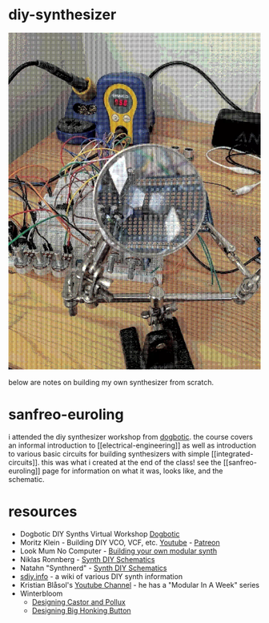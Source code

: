 # diy-synthesizer

<img src="resources/img/dithered_diy_synthesizer.png"><img>

below are notes on building my own synthesizer from scratch.

# sanfreo-euroling

i attended the diy synthesizer workshop from [dogbotic](https://dogbotic.com/). the course covers an informal introduction to [[electrical-engineering]] as well as introduction to various basic circuits for building synthesizers with simple [[integrated-circuits]]. this was what i created at the end of the class! see the [[sanfreo-euroling]] page for information on what it was, looks like, and the schematic.

# resources

* Dogbotic DIY Synths Virtual Workshop [Dogbotic](https://dogbotic.com/diysynths)
* Moritz Klein - Building DIY VCO, VCF, etc. [Youtube](https://www.youtube.com/channel/UCzfW6SlNEyxmAPtdr3n-_Og) - [Patreon](https://www.patreon.com/moritzklein/posts)
* Look Mum No Computer - [Building your own modular synth](https://www.lookmumnocomputer.com/modular)
* Niklas Ronnberg - [Synth DIY Schematics](http://familjenronnberg.se/~niklas/diy.php)
* Natahn "Synthnerd" - [Synth DIY Schematics](https://synthnerd.wordpress.com/synth-diy/)
* [sdiy.info](sdiy.info) - a wiki of various DIY synth information
* Kristian Blåsol's [Youtube Channel](https://www.youtube.com/channel/UC9NeBnf-9pzDC3C86MeOJvA) - he has a "Modular In A Week" series
* Winterbloom
    * [Designing Castor and Pollux](https://blog.thea.codes/designing-castor-and-pollux/)
    * [Designing Big Honking Button](https://blog.thea.codes/designing-big-honking-button/)
